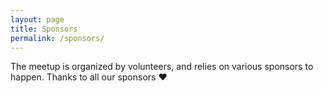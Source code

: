 ```yaml
---
layout: page
title: Sponsors
permalink: /sponsors/
---
```


The meetup is organized by volunteers, and relies on various sponsors to happen. Thanks to all our sponsors ❤️
